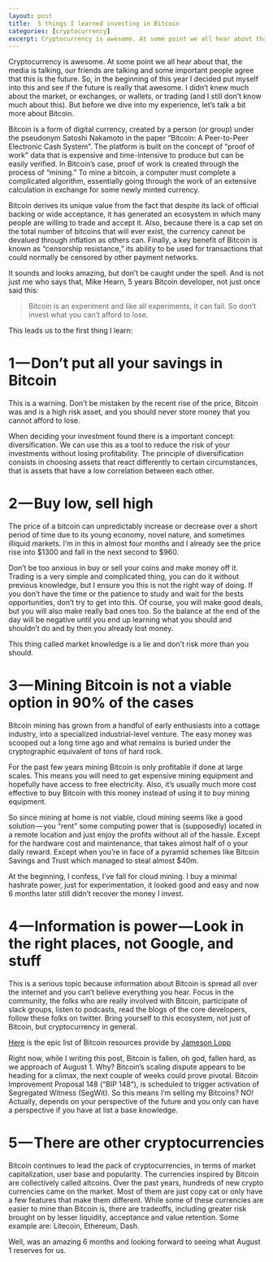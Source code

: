 ```yaml
---
layout: post
title:  5 things I learned investing in Bitcoin
categories: [cryptocurrency]
excerpt: Cryptocurrency is awesome. At some point we all hear about that, the media is talking, our friends are talking and some important people agree that this is the future. So, in the beginning of this year I decided put myself into this and see if the future is really that awesome
---
```


Cryptocurrency is awesome. At some point we all hear about that, the media is talking, our friends are talking and some important people agree that this is the future. So, in the beginning of this year I decided put myself into this and see if the future is really that awesome. I didn’t knew much about the market, or exchanges, or wallets, or trading (and I still don’t know much about this). But before we dive into my experience, let’s talk a bit more about Bitcoin.

Bitcoin is a form of digital currency, created by a person (or group) under the pseudonym Satoshi Nakamoto in the paper “Bitcoin: A Peer-to-Peer Electronic Cash System”. The platform is built on the concept of “proof of work” data that is expensive and time-intensive to produce but can be easily verified. In Bitcoin’s case, proof of work is created through the process of “mining.” To mine a bitcoin, a computer must complete a complicated algorithm, essentially going through the work of an extensive calculation in exchange for some newly minted currency.

Bitcoin derives its unique value from the fact that despite its lack of official backing or wide acceptance, it has generated an ecosystem in which many people are willing to trade and accept it. Also, because there is a cap set on the total number of bitcoins that will ever exist, the currency cannot be devalued through inflation as others can. Finally, a key benefit of Bitcoin is known as “censorship resistance,” its ability to be used for transactions that could normally be censored by other payment networks.

It sounds and looks amazing, but don’t be caught under the spell. And is not just me who says that, Mike Hearn, 5 years Bitcoin developer, not just once said this:

> Bitcoin is an experiment and like all experiments, it can fail. So don’t invest what you can’t afford to lose.

This leads us to the first thing I learn:

# 1 — Don’t put all your savings in Bitcoin
This is a warning. Don’t be mistaken by the recent rise of the price, Bitcoin was and is a high risk asset, and you should never store money that you cannot afford to lose.

When deciding your investment found there is a important concept: diversification. We can use this as a tool to reduce the risk of your investments without losing profitability. The principle of diversification consists in choosing assets that react differently to certain circumstances, that is assets that have a low correlation between each other.

# 2 — Buy low, sell high
The price of a bitcoin can unpredictably increase or decrease over a short period of time due to its young economy, novel nature, and sometimes illiquid markets. I’m in this in almost four months and I already see the price rise into $1300 and fall in the next second to $960.

Don’t be too anxious in buy or sell your coins and make money off it. Trading is a very simple and complicated thing, you can do it without previous knowledge, but I ensure you this is not the right way of doing. If you don’t have the time or the patience to study and wait for the bests opportunities, don’t try to get into this. Of course, you will make good deals, but you will also make really bad ones too. So the balance at the end of the day will be negative until you end up learning what you should and shouldn’t do and by then you already lost money.

This thing called market knowledge is a lie and don’t risk more than you should.

# 3 — Mining Bitcoin is not a viable option in 90% of the cases
Bitcoin mining has grown from a handful of early enthusiasts into a cottage industry, into a specialized industrial-level venture. The easy money was scooped out a long time ago and what remains is buried under the cryptographic equivalent of tons of hard rock.

For the past few years mining Bitcoin is only profitable if done at large scales. This means you will need to get expensive mining equipment and hopefully have access to free electricity. Also, it’s usually much more cost effective to buy Bitcoin with this money instead of using it to buy mining equipment.

So since mining at home is not viable, cloud mining seems like a good solution — you “rent” some computing power that is (supposedly) located in a remote location and just enjoy the profits without all of the hassle. Except for the hardware cost and maintenance, that takes almost half of o your daily reward. Except when you’re in face of a pyramid schemes like Bitcoin Savings and Trust which managed to steal almost $40m.

At the beginning, I confess, I’ve fall for cloud mining. I buy a minimal hashrate power, just for experimentation, it looked good and easy and now 6 months later still didn’t recover the money I invest.

# 4 — Information is power — Look in the right places, not Google, and stuff
This is a serious topic because information about Bitcoin is spread all over the internet and you can’t believe everything you hear. Focus in the community, the folks who are really involved with Bitcoin, participate of slack groups, listen to podcasts, read the blogs of the core developers, follow these folks on twitter. Bring yourself to this ecosystem, not just of Bitcoin, but cryptocurrency in general.

[Here](https://sites.google.com/site/bitcoinsig/resources) is the epic list of Bitcoin resources provide by [Jameson Lopp](https://medium.com/u/efbe66f7cec8)

Right now, while I writing this post, Bitcoin is fallen, oh god, fallen hard, as we approach of August 1. Why? Bitcoin’s scaling dispute appears to be heading for a climax, the next couple of weeks could prove pivotal. Bitcoin Improvement Proposal 148 (“BIP 148”), is scheduled to trigger activation of Segregated Witness (SegWit). So this means I’m selling my Bitcoins? NO! Actually, depends on your perspective of the future and you only can have a perspective if you have at list a base knowledge.

# 5 — There are other cryptocurrencies
Bitcoin continues to lead the pack of cryptocurrencies, in terms of market capitalization, user base and popularity. The currencies inspired by Bitcoin are collectively called altcoins. Over the past years, hundreds of new crypto currencies came on the market. Most of them are just copy cat or only have a few features that make them different. While some of these currencies are easier to mine than Bitcoin is, there are tradeoffs, including greater risk brought on by lesser liquidity, acceptance and value retention. Some example are: Litecoin, Ethereum, Dash.

Well, was an amazing 6 months and looking forward to seeing what August 1 reserves for us.
